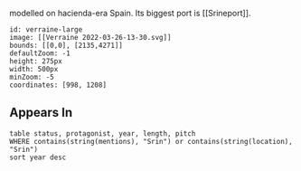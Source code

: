 modelled on hacienda-era Spain. Its biggest port is [[Srineport]]. 

```leaflet
id: verraine-large
image: [[Verraine 2022-03-26-13-30.svg]]
bounds: [[0,0], [2135,4271]]
defaultZoom: -1
height: 275px
width: 500px
minZoom: -5
coordinates: [998, 1208]
```


## Appears In

```dataview
table status, protagonist, year, length, pitch
WHERE contains(string(mentions), "Srin") or contains(string(location), "Srin")
sort year desc
```